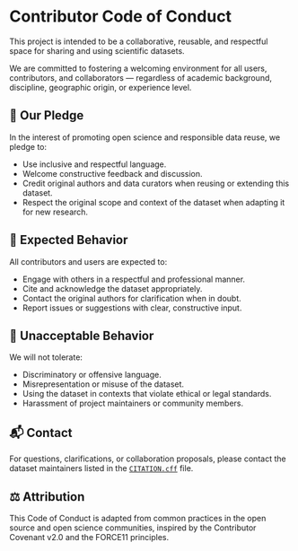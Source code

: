 # Contributor Code of Conduct

This project is intended to be a collaborative, reusable, and respectful space for sharing and using scientific datasets.

We are committed to fostering a welcoming environment for all users, contributors, and collaborators — regardless of academic background, discipline, geographic origin, or experience level.

## 📌 Our Pledge

In the interest of promoting open science and responsible data reuse, we pledge to:

- Use inclusive and respectful language.
- Welcome constructive feedback and discussion.
- Credit original authors and data curators when reusing or extending this dataset.
- Respect the original scope and context of the dataset when adapting it for new research.

## 🤝 Expected Behavior

All contributors and users are expected to:

- Engage with others in a respectful and professional manner.
- Cite and acknowledge the dataset appropriately.
- Contact the original authors for clarification when in doubt.
- Report issues or suggestions with clear, constructive input.

## 🛑 Unacceptable Behavior

We will not tolerate:

- Discriminatory or offensive language.
- Misrepresentation or misuse of the dataset.
- Using the dataset in contexts that violate ethical or legal standards.
- Harassment of project maintainers or community members.

## 📬 Contact

For questions, clarifications, or collaboration proposals, please contact the dataset maintainers listed in the [`CITATION.cff`](./CITATION.cff) file.

## ⚖️ Attribution

This Code of Conduct is adapted from common practices in the open source and open science communities, inspired by the Contributor Covenant v2.0 and the FORCE11 principles.
